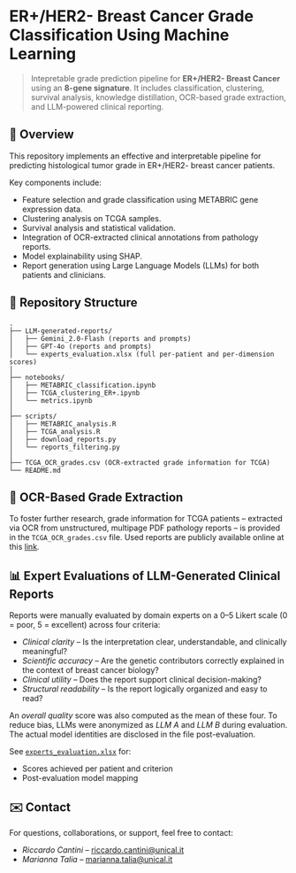 # ER+/HER2- Breast Cancer Grade Classification Using Machine Learning
> Intepretable grade prediction pipeline for **ER+/HER2- Breast Cancer** using an **8-gene signature**. It includes classification, clustering, survival analysis, knowledge distillation, OCR-based grade extraction, and LLM-powered clinical reporting.

## 🧬 Overview

This repository implements an effective and interpretable pipeline for predicting histological tumor grade in ER+/HER2- breast cancer patients.  

Key components include:
- Feature selection and grade classification using METABRIC gene expression data.
- Clustering analysis on TCGA samples.
- Survival analysis and statistical validation.
- Integration of OCR-extracted clinical annotations from pathology reports.
- Model explainability using SHAP.
- Report generation using Large Language Models (LLMs) for both patients and clinicians.


## 📂 Repository Structure

```plaintext
.
├── LLM-generated-reports/
│   ├── Gemini_2.0-Flash (reports and prompts)
│   ├── GPT-4o (reports and prompts)
│   └── experts_evaluation.xlsx (full per-patient and per-dimension scores)
│
├── notebooks/
│   ├── METABRIC_classification.ipynb
│   ├── TCGA_clustering_ER+.ipynb
│   └── metrics.ipynb
│
├── scripts/
│   ├── METABRIC_analysis.R
│   ├── TCGA_analysis.R
│   ├── download_reports.py
│   └── reports_filtering.py
│
├── TCGA_OCR_grades.csv (OCR-extracted grade information for TCGA)
└── README.md
```

## 📝 OCR-Based Grade Extraction

To foster further research, grade information for TCGA patients – extracted via OCR from unstructured, multipage PDF pathology reports – is provided in the `TCGA_OCR_grades.csv` file. Used reports are publicly available online at this [link](https://github.com/inodb/datahub/tree/add-symlink-path-report/tcga/pathology_reports).

## 📊 Expert Evaluations of LLM-Generated Clinical Reports

Reports were manually evaluated by domain experts on a 0–5 Likert scale (0 = poor, 5 = excellent) across four criteria:
- *Clinical clarity* – Is the interpretation clear, understandable, and clinically meaningful?
- *Scientific accuracy* – Are the genetic contributors correctly explained in the context of breast cancer biology?
- *Clinical utility* – Does the report support clinical decision-making?
- *Structural readability* – Is the report logically organized and easy to read?

An *overall quality* score was also computed as the mean of these four. To reduce bias, LLMs were anonymized as *LLM A* and *LLM B* during evaluation. The actual model identities are disclosed in the file post-evaluation.

See [`experts_evaluation.xlsx`](./experts_evaluation.xlsx) for:
- Scores achieved per patient and criterion  
- Post-evaluation model mapping  


## ✉️ Contact

For questions, collaborations, or support, feel free to contact:
- *Riccardo Cantini* – [riccardo.cantini@unical.it](mailto:riccardo.cantini@unical.it)  
- *Marianna Talia* – [marianna.talia@unical.it](mailto:marianna.talia@unical.it)
